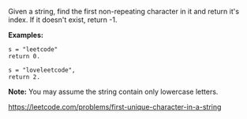 Given a string, find the first non-repeating character in it and return it's index. If it doesn't exist, return -1.

**Examples:**

```
s = "leetcode"
return 0.

s = "loveleetcode",
return 2.
```
**Note:** You may assume the string contain only lowercase letters.

https://leetcode.com/problems/first-unique-character-in-a-string